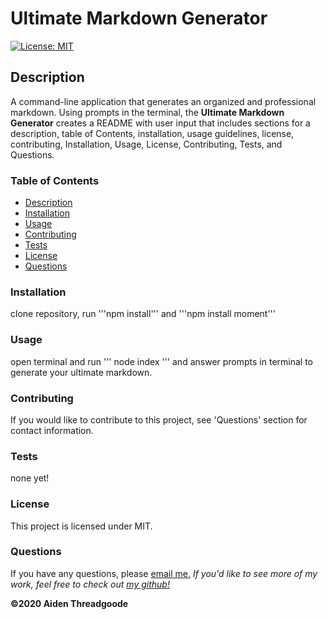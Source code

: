 
# Ultimate Markdown Generator
[![License: MIT](https://img.shields.io/badge/License-MIT-green.svg)](https://opensource.org/licenses/MIT)
    
## Description
A command-line application that generates an organized and professional markdown. Using prompts in the terminal, the **Ultimate Markdown Generator** creates a README with user input that includes sections for a description, table of Contents, installation, usage guidelines, license, contributing, Installation, Usage, License, Contributing, Tests, and Questions.

### Table of Contents
- [Description](#description)
- [Installation](#installation)
- [Usage](#usage)
- [Contributing](#contributing)
- [Tests](#tests)
- [License](#license)
- [Questions](#questions)

### Installation
clone repository, run '''npm install''' and '''npm install moment'''

### Usage
open terminal and run ''' node index ''' and answer prompts in terminal to generate your ultimate markdown.
    
### Contributing
If you would like to contribute to this project, see 'Questions' section for contact information.
    
### Tests
none yet!
    
### License
This project is licensed under MIT. 

### Questions
    
If you have any questions, please [email me.](mailto:aiden.threadgoode@gmail.com)
*If you'd like to see more of my work, feel free to check out [my github!](github.com/a-thread)*

**©2020 Aiden Threadgoode**
    